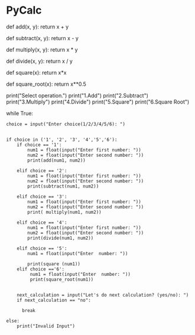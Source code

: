 # PyCalc
def add(x, y):
    return x + y


def subtract(x, y):
    return x - y


def multiply(x, y):
    return x * y


def divide(x, y):
    return x / y

def square(x):
    return x*x

def square_root(x):
    return x**0.5


print("Select operation.")
print("1.Add")
print("2.Subtract")
print("3.Multiply")
print("4.Divide")
print("5.Square")
print("6.Square Root")

while True:
    
    choice = input("Enter choice(1/2/3/4/5/6): ")

    
    if choice in ('1', '2', '3', '4','5','6'):
        if choice == '1':
            num1 = float(input("Enter first number: "))
            num2 = float(input("Enter second number: "))
            print(add(num1, num2))

        elif choice == '2':
            num1 = float(input("Enter first number: "))
            num2 = float(input("Enter second number: "))
            print(subtract(num1, num2))

        elif choice == '3':
            num1 = float(input("Enter first number: "))
            num2 = float(input("Enter second number: "))
            print( multiply(num1, num2))

        elif choice == '4':
            num1 = float(input("Enter first number: "))
            num2 = float(input("Enter second number: "))
            print(divide(num1, num2))
        
        elif choice == '5':
            num1 = float(input("Enter  number: "))
        
            print(square (num1))
        elif choice =='6':
             num1 = float(input("Enter  number: "))
             print(square_root(num1))
        
       
        next_calculation = input("Let's do next calculation? (yes/no): ")
        if next_calculation == "no":
        
          break
    
    else:
        print("Invalid Input")
        
